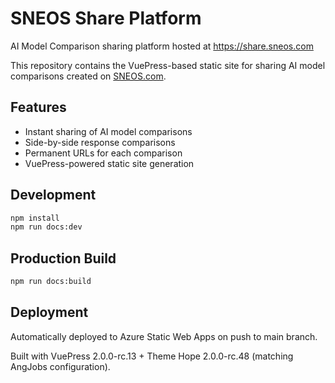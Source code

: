 # SNEOS Share Platform

AI Model Comparison sharing platform hosted at https://share.sneos.com

This repository contains the VuePress-based static site for sharing AI model comparisons created on [SNEOS.com](https://sneos.com).

## Features
- Instant sharing of AI model comparisons
- Side-by-side response comparisons
- Permanent URLs for each comparison
- VuePress-powered static site generation

## Development
```bash
npm install
npm run docs:dev
```

## Production Build
```bash
npm run docs:build
```

## Deployment
Automatically deployed to Azure Static Web Apps on push to main branch.

Built with VuePress 2.0.0-rc.13 + Theme Hope 2.0.0-rc.48 (matching AngJobs configuration).
